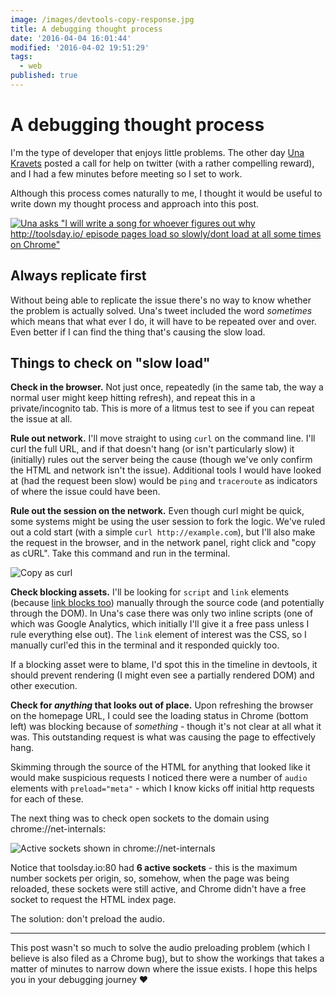 ```yaml
---
image: /images/devtools-copy-response.jpg
title: A debugging thought process
date: '2016-04-04 16:01:44'
modified: '2016-04-02 19:51:29'
tags:
  - web
published: true
---
```

# A debugging thought process

I'm the type of developer that enjoys little problems. The other day [Una Kravets](https://twitter.com/una) posted a call for help on twitter (with a rather compelling reward), and I had a few minutes before meeting so I set to work.

Although this process comes naturally to me, I thought it would be useful to write down my thought process and approach into this post.

<!--more-->

[![Una asks "I will write a song for whoever figures out why http://toolsday.io/  episode pages load so slowly/dont load at all *some* times on Chrome"](/images/una-toolsday.png)](https://twitter.com/una/status/715550270365634561)

## Always replicate first

Without being able to replicate the issue there's no way to know whether the problem is actually solved. Una's tweet included the word *sometimes* which means that what ever I do, it will have to be repeated over and over. Even better if I can find the thing that's causing the slow load.

## Things to check on "slow load"

**Check in the browser.** Not just once, repeatedly (in the same tab, the way a normal user might keep hitting refresh), and repeat this in a private/incognito tab. This is more of a litmus test to see if you can repeat the issue at all.

**Rule out network.** I'll move straight to using `curl` on the command line. I'll curl the full URL, and if that doesn't hang (or isn't particularly slow) it (initially) rules out the server being the cause (though we've only confirm the HTML and network isn't the issue). Additional tools I would have looked at (had the request been slow) would be `ping` and `traceroute` as indicators of where the issue could have been.

**Rule out the session on the network.** Even though curl might be quick, some systems might be using the user session to fork the logic. We've ruled out a cold start (with a simple `curl http://example.com`), but I'll also make the request in the browser, and in the network panel, right click and "copy as cURL". Take this command and run in the terminal.

![Copy as curl](/images/devtools-copy-response.jpg)

**Check blocking assets.** I'll be looking for `script` and `link` elements (because [link blocks too](https://remysharp.com/2011/06/08/link-elements-block-dom-parsing-too)) manually through the source code (and potentially through the DOM). In Una's case there was only two inline scripts (one of which was Google Analytics, which initially I'll give it a free pass unless I rule everything else out). The `link` element of interest was the CSS, so I manually curl'ed this in the terminal and it responded quickly too.

If a blocking asset were to blame, I'd spot this in the timeline in devtools, it should prevent rendering (I might even see a partially rendered DOM) and other execution.

**Check for *anything* that looks out of place.** Upon refreshing the browser on the homepage URL, I could see the loading status in Chrome (bottom left) was blocking because of _something_ - though it's not clear at all what it was. This outstanding request is what was causing the page to effectively hang.

Skimming through the source of the HTML for anything that looked like it would make suspicious requests I noticed there were a number of `audio` elements with `preload="meta"` - which I know kicks off initial http requests for each of these.

The next thing was to check open sockets to the domain using <nobr>chrome://net-internals</nobr>:

![Active sockets shown in chrome://net-internals](/images/active-sockets.png)

Notice that toolsday.io:80 had **6 active sockets** - this is the maximum number sockets per origin, so, somehow, when the page was being reloaded, these sockets were still active, and Chrome didn't have a free socket to request the HTML index page.

The solution: don't preload the audio.

---

This post wasn't so much to solve the audio preloading problem (which I believe is also filed as a Chrome bug), but to show the workings that takes a matter of minutes to narrow down where the issue exists. I hope this helps you in your debugging journey ❤
